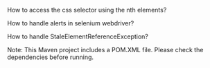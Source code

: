 How to access the css selector using the nth elements?

How to handle alerts in selenium webdriver?

How to handle StaleElementReferenceException?

Note: This Maven project includes a POM.XML file. Please check the dependencies before running.
